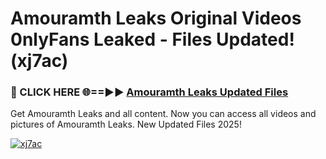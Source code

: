 # Amouramth Leaks Original Videos 0nlyFans Leaked - Files Updated! (xj7ac)

<h3>🔴 CLICK HERE 🌐==►► <a href="https://tinyurl.com/ehrbuxhb" rel="nofollow">Amouramth Leaks Updated Files</a></h3>

Get Amouramth Leaks and all content. Now you can access all videos and pictures of Amouramth Leaks. New Updated Files 2025!

[![xj7ac](https://i.imgur.com/lVYEuWS.gif)](https://tinyurl.com/ehrbuxhb)
